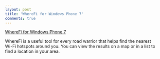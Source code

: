 ```yaml
---
layout: post
title: 'WhereFi for Windows Phone 7'
comments: true
---
```

<a href="http://www.windowsphone.com/en-us/apps/b82461ce-4dc2-48bd-a911-46d22e3dcecc">WhereFi for Windows Phone 7</a>

<p>WhereFi is a useful tool for every road warrior that helps find the nearest Wi-Fi hotspots around you. You can view the results on a map or in a list to find a location in your area.</p>
